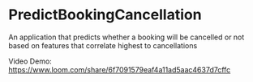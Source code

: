 # PredictBookingCancellation

An application that predicts whether a booking will be cancelled or not based on features that correlate highest to cancellations

Video Demo: https://www.loom.com/share/6f7091579eaf4a11ad5aac4637d7cffc

